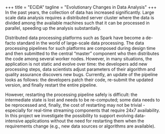 +++
title = "ECiDA"
tagline = "Evolutionary Changes in Data Analysis"
+++
In the past years, the collection of data has increased significantly. Large scale data analysis requires a distributed server cluster where the data is divided among the available machines such that it can be processed in parallel, speeding up the analysis substantially. 

Distributed data processing platforms such as Spark have become a de-facto standard in the world of large-scale data processing. The data processing pipelines for such platforms are composed during design time and then submitted to the central “master” component who then distributes the code among several worker nodes. However, in many situations, the application is not static and evolve over time: the developers add new processing steps, data scientists adjust parameters of their algorithm and quality assurance discovers new bugs. Currently, an update of the pipeline looks as follows: the developers patch their code, re-submit the updated version, and finally restart the entire pipeline. 

However, restarting the processing pipeline safely is difficult: the intermediate state is lost and needs to be re-computed; some data needs to be reprocessed and, finally, the cost of restarting may not be trivial - especially for real-time streaming components that require 24x7 availability. In this project we investigate the possibility to support evolving data-intensive applications without the need for restarting them when the requirements change (e.g., new data sources or algorithms are available).
